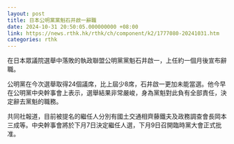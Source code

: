 ```yaml
---
layout: post
title: 日本公明黨黨魁石井啟一辭職
date: 2024-10-31 20:50:05.000000000 +08:00
link: https://news.rthk.hk/rthk/ch/component/k2/1777080-20241031.htm
categories: rthk
---
```


在日本眾議院選舉中落敗的執政聯盟公明黨黨魁石井啟一，上任約一個月後宣布辭職。

公明黨在今次選舉取得24個議席，比上屆少8席，石井啟一更加未能當選。他今早在公明黨中央幹事會上表示，選舉結果非常嚴峻，身為黨魁對此負有全部責任，決定辭去黨魁的職務。

共同社報道，目前被提名的繼任人分別有國土交通相齊藤鐵夫及政務調查會長岡本三成等。中央幹事會將於下月7日決定繼任人選，下月9日召開臨時黨大會正式批准。
